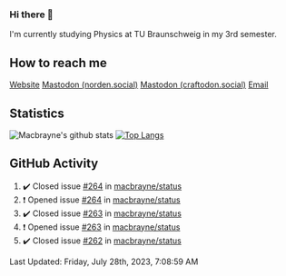 ### Hi there 👋
I'm currently studying Physics at TU Braunschweig in my 3rd semester.

## How to reach me
[Website](https://florentin-schleuss.de)
<a rel="me" href="https://norden.social/@florentin">Mastodon (norden.social)</a>
<a rel="me" href="https://craftodon.social/@frodolon">Mastodon (craftodon.social)</a>
[Email](mailto:hello@macbrayne.de)

## Statistics
![Macbrayne's github stats](https://github-readme-stats.vercel.app/api?username=macbrayne&count_private=true&show_icons=true&hide_rank=true&custom_title=macbrayne's%20GitHub%20Stats)
[![Top Langs](https://github-readme-stats.vercel.app/api/top-langs/?username=macbrayne&exclude_repo=liftron&layout=compact)](https://github.com/anuraghazra/github-readme-stats)
## GitHub Activity

<!--RECENT_ACTIVITY:start-->
1. ✔️ Closed issue [#264](https://github.com/macbrayne/status/issues/264) in [macbrayne/status](https://github.com/macbrayne/status)
2. ❗️ Opened issue [#264](https://github.com/macbrayne/status/issues/264) in [macbrayne/status](https://github.com/macbrayne/status)
3. ✔️ Closed issue [#263](https://github.com/macbrayne/status/issues/263) in [macbrayne/status](https://github.com/macbrayne/status)
4. ❗️ Opened issue [#263](https://github.com/macbrayne/status/issues/263) in [macbrayne/status](https://github.com/macbrayne/status)
5. ✔️ Closed issue [#262](https://github.com/macbrayne/status/issues/262) in [macbrayne/status](https://github.com/macbrayne/status)
<!--RECENT_ACTIVITY:end-->

<!--RECENT_ACTIVITY:last_update-->
Last Updated: Friday, July 28th, 2023, 7:08:59 AM
<!--RECENT_ACTIVITY:last_update_end-->


<!--
**macbrayne/macbrayne** is a ✨ _special_ ✨ repository because its `README.md` (this file) appears on your GitHub profile.

Here are some ideas to get you started:

- 🔭 I’m currently working on ...
- 🌱 I’m currently learning ...
- 👯 I’m looking to collaborate on ...
- 🤔 I’m looking for help with ...
- 💬 Ask me about ...
- 📫 How to reach me: ...
- 😄 Pronouns: ...
- ⚡ Fun fact: ...
-->
